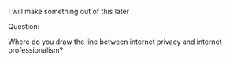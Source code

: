 I will make something out of this later

Question:

Where do you draw the line between internet privacy and internet professionalism? 
